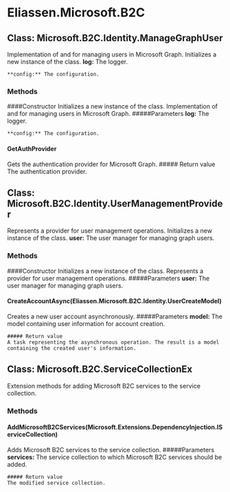 ﻿# Eliassen.Microsoft.B2C


## Class: Microsoft.B2C.Identity.ManageGraphUser
Implementation of and for managing users in Microsoft Graph.
Initializes a new instance of the class.
    **log:** The logger.

    **config:** The configuration.

### Methods


####Constructor
Initializes a new instance of the class.
Implementation of and for managing users in Microsoft Graph.
    #####Parameters
    **log:** The logger.

    **config:** The configuration.


#### GetAuthProvider
Gets the authentication provider for Microsoft Graph.
    ##### Return value
    The authentication provider.

## Class: Microsoft.B2C.Identity.UserManagementProvider
Represents a provider for user management operations.
Initializes a new instance of the class.
    **user:** The user manager for managing graph users.

### Methods


####Constructor
Initializes a new instance of the class.
Represents a provider for user management operations.
    #####Parameters
    **user:** The user manager for managing graph users.


#### CreateAccountAsync(Eliassen.Microsoft.B2C.Identity.UserCreateModel)
Creates a new user account asynchronously.
    #####Parameters
    **model:** The model containing user information for account creation.

    ##### Return value
    A task representing the asynchronous operation. The result is a model containing the created user's information.

## Class: Microsoft.B2C.ServiceCollectionEx
Extension methods for adding Microsoft B2C services to the service collection.
### Methods


#### AddMicrosoftB2CServices(Microsoft.Extensions.DependencyInjection.IServiceCollection)
Adds Microsoft B2C services to the service collection.
    #####Parameters
    **services:** The service collection to which Microsoft B2C services should be added.

    ##### Return value
    The modified service collection.
